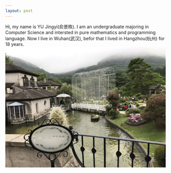 ```yaml
---
layout: post
---
```

Hi, my name is YU Jingyi(俞景昳). I am an undergraduate majoring in Computer Science and intersted in pure mathematics and programming language. Now I live in Wuhan(武汉), befor that I lived in Hangzhou(杭州) for 18 years.
<img src="/images/aboutme.jpg">
